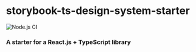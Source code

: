 # storybook-ts-design-system-starter
![Node.js CI](https://github.com/joseguerrerov/react-typescript-library-starter/workflows/Node.js%20CI/badge.svg)
### A starter for a React.js + TypeScript library
